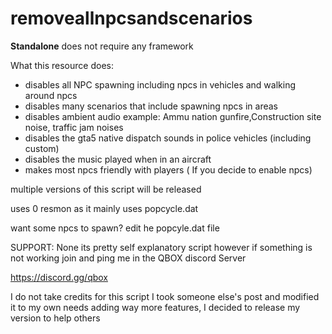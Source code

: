 # removeallnpcsandscenarios

**Standalone** does not require any framework

What this resource does:

- disables all NPC spawning including npcs in vehicles and walking around npcs
- disables many scenarios that include spawning npcs in areas 
- disables ambient audio example: Ammu nation gunfire,Construction site noise, traffic jam noises
- disables the gta5 native dispatch sounds in police vehicles (including custom)
- disables the music played when in an aircraft 
- makes most npcs friendly with players ( If you decide to enable npcs)

multiple versions of this script will be released


uses 0 resmon as it mainly uses popcycle.dat 

want some npcs to spawn? edit he popcyle.dat file


SUPPORT: None its pretty self explanatory script however if something is not working join and ping me in the QBOX discord Server

https://discord.gg/qbox


I do not take credits for this script I took someone else's post and modified it to my own needs adding way more features, I decided to release my version to help others
